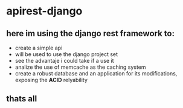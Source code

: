 # apirest-django
## here im using the django rest framework to:
* create a simple api
* will be used to use the django project set
* see the advantaje i could take if a use it
* analize the use of memcache as the caching system
* create a robust database and an application for its modifications, exposing the **ACID** relyability
## thats all

